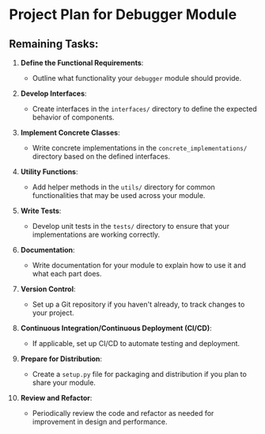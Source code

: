 # Project Plan for Debugger Module

## Remaining Tasks:
1. **Define the Functional Requirements**:
   - Outline what functionality your `debugger` module should provide.

2. **Develop Interfaces**:
   - Create interfaces in the `interfaces/` directory to define the expected behavior of components.

3. **Implement Concrete Classes**:
   - Write concrete implementations in the `concrete_implementations/` directory based on the defined interfaces.

4. **Utility Functions**:
   - Add helper methods in the `utils/` directory for common functionalities that may be used across your module.

5. **Write Tests**:
   - Develop unit tests in the `tests/` directory to ensure that your implementations are working correctly.

6. **Documentation**:
   - Write documentation for your module to explain how to use it and what each part does.

7. **Version Control**:
   - Set up a Git repository if you haven't already, to track changes to your project.

8. **Continuous Integration/Continuous Deployment (CI/CD)**:
   - If applicable, set up CI/CD to automate testing and deployment.

9. **Prepare for Distribution**:
   - Create a `setup.py` file for packaging and distribution if you plan to share your module.

10. **Review and Refactor**:
    - Periodically review the code and refactor as needed for improvement in design and performance.
